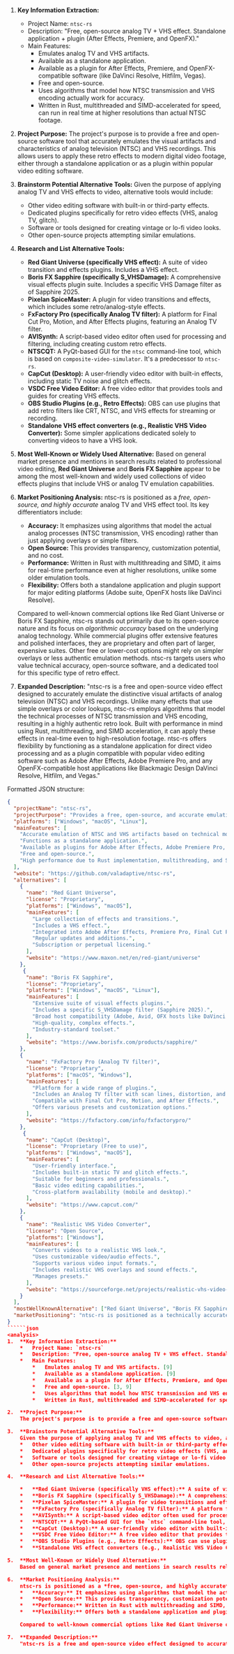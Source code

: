 1.  **Key Information Extraction:**
    *   Project Name: `ntsc-rs`
    *   Description: "Free, open-source analog TV + VHS effect. Standalone application + plugin (After Effects, Premiere, and OpenFX)."
    *   Main Features:
        *   Emulates analog TV and VHS artifacts.
        *   Available as a standalone application.
        *   Available as a plugin for After Effects, Premiere, and OpenFX-compatible software (like DaVinci Resolve, Hitfilm, Vegas).
        *   Free and open-source.
        *   Uses algorithms that model how NTSC transmission and VHS encoding actually work for accuracy.
        *   Written in Rust, multithreaded and SIMD-accelerated for speed, can run in real time at higher resolutions than actual NTSC footage.

2.  **Project Purpose:**
    The project's purpose is to provide a free and open-source software tool that accurately emulates the visual artifacts and characteristics of analog television (NTSC) and VHS recordings. This allows users to apply these retro effects to modern digital video footage, either through a standalone application or as a plugin within popular video editing software.

3.  **Brainstorm Potential Alternative Tools:**
    Given the purpose of applying analog TV and VHS effects to video, alternative tools would include:
    *   Other video editing software with built-in or third-party effects.
    *   Dedicated plugins specifically for retro video effects (VHS, analog TV, glitch).
    *   Software or tools designed for creating vintage or lo-fi video looks.
    *   Other open-source projects attempting similar emulations.

4.  **Research and List Alternative Tools:**

    *   **Red Giant Universe (specifically VHS effect):** A suite of video transition and effects plugins. Includes a VHS effect.
    *   **Boris FX Sapphire (specifically S_VHSDamage):** A comprehensive visual effects plugin suite. Includes a specific VHS Damage filter as of Sapphire 2025.
    *   **Pixelan SpiceMaster:** A plugin for video transitions and effects, which includes some retro/analog-style effects.
    *   **FxFactory Pro (specifically Analog TV filter):** A platform for Final Cut Pro, Motion, and After Effects plugins, featuring an Analog TV filter.
    *   **AVISynth:** A script-based video editor often used for processing and filtering, including creating custom retro effects.
    *   **NTSCQT:** A PyQt-based GUI for the `ntsc` command-line tool, which is based on `composite-video-simulator`. It's a predecessor to `ntsc-rs`.
    *   **CapCut (Desktop):** A user-friendly video editor with built-in effects, including static TV noise and glitch effects.
    *   **VSDC Free Video Editor:** A free video editor that provides tools and guides for creating VHS effects.
    *   **OBS Studio Plugins (e.g., Retro Effects):** OBS can use plugins that add retro filters like CRT, NTSC, and VHS effects for streaming or recording.
    *   **Standalone VHS effect converters (e.g., Realistic VHS Video Converter):** Some simpler applications dedicated solely to converting videos to have a VHS look.

5.  **Most Well-Known or Widely Used Alternative:**
    Based on general market presence and mentions in search results related to professional video editing, **Red Giant Universe** and **Boris FX Sapphire** appear to be among the most well-known and widely used collections of video effects plugins that include VHS or analog TV emulation capabilities.

6.  **Market Positioning Analysis:**
    ntsc-rs is positioned as a *free, open-source, and highly accurate* analog TV and VHS effect tool. Its key differentiators include:
    *   **Accuracy:** It emphasizes using algorithms that model the actual analog processes (NTSC transmission, VHS encoding) rather than just applying overlays or simple filters.
    *   **Open Source:** This provides transparency, customization potential, and no cost.
    *   **Performance:** Written in Rust with multithreading and SIMD, it aims for real-time performance even at higher resolutions, unlike some older emulation tools.
    *   **Flexibility:** Offers both a standalone application and plugin support for major editing platforms (Adobe suite, OpenFX hosts like DaVinci Resolve).

    Compared to well-known commercial options like Red Giant Universe or Boris FX Sapphire, ntsc-rs stands out primarily due to its open-source nature and its focus on *algorithmic accuracy* based on the underlying analog technology. While commercial plugins offer extensive features and polished interfaces, they are proprietary and often part of larger, expensive suites. Other free or lower-cost options might rely on simpler overlays or less authentic emulation methods. ntsc-rs targets users who value technical accuracy, open-source software, and a dedicated tool for this specific type of retro effect.

7.  **Expanded Description:**
    "ntsc-rs is a free and open-source video effect designed to accurately emulate the distinctive visual artifacts of analog television (NTSC) and VHS recordings. Unlike many effects that use simple overlays or color lookups, ntsc-rs employs algorithms that model the technical processes of NTSC transmission and VHS encoding, resulting in a highly authentic retro look. Built with performance in mind using Rust, multithreading, and SIMD acceleration, it can apply these effects in real-time even to high-resolution footage. ntsc-rs offers flexibility by functioning as a standalone application for direct video processing and as a plugin compatible with popular video editing software such as Adobe After Effects, Adobe Premiere Pro, and any OpenFX-compatible host applications like Blackmagic Design DaVinci Resolve, Hitfilm, and Vegas."

Formatted JSON structure:
```json
{
  "projectName": "ntsc-rs",
  "projectPurpose": "Provides a free, open-source, and accurate emulation of analog TV (NTSC) and VHS visual effects for digital video.",
  "platforms": ["Windows", "macOS", "Linux"],
  "mainFeatures": [
    "Accurate emulation of NTSC and VHS artifacts based on technical models.",
    "Functions as a standalone application.",
    "Available as plugins for Adobe After Effects, Adobe Premiere Pro, and OpenFX-compatible software (DaVinci Resolve, Hitfilm, Vegas, etc.).",
    "Free and open-source.",
    "High performance due to Rust implementation, multithreading, and SIMD acceleration."
  ],
  "website": "https://github.com/valadaptive/ntsc-rs",
  "alternatives": [
    {
      "name": "Red Giant Universe",
      "license": "Proprietary",
      "platforms": ["Windows", "macOS"],
      "mainFeatures": [
        "Large collection of effects and transitions.",
        "Includes a VHS effect.",
        "Integrated into Adobe After Effects, Premiere Pro, Final Cut Pro X, DaVinci Resolve, Vegas Pro, HitFilm Pro.",
        "Regular updates and additions.",
        "Subscription or perpetual licensing."
      ],
      "website": "https://www.maxon.net/en/red-giant/universe"
    },
     {
      "name": "Boris FX Sapphire",
      "license": "Proprietary",
      "platforms": ["Windows", "macOS", "Linux"],
      "mainFeatures": [
        "Extensive suite of visual effects plugins.",
        "Includes a specific S_VHSDamage filter (Sapphire 2025).",
        "Broad host compatibility (Adobe, Avid, OFX hosts like DaVinci Resolve).",
        "High-quality, complex effects.",
        "Industry-standard toolset."
      ],
      "website": "https://www.borisfx.com/products/sapphire/"
    },
    {
      "name": "FxFactory Pro (Analog TV filter)",
      "license": "Proprietary",
      "platforms": ["macOS", "Windows"],
      "mainFeatures": [
        "Platform for a wide range of plugins.",
        "Includes an Analog TV filter with scan lines, distortion, and curve emulation.",
        "Compatible with Final Cut Pro, Motion, and After Effects.",
        "Offers various presets and customization options."
      ],
      "website": "https://fxfactory.com/info/fxfactorypro/"
    },
     {
      "name": "CapCut (Desktop)",
      "license": "Proprietary (Free to use)",
      "platforms": ["Windows", "macOS"],
      "mainFeatures": [
        "User-friendly interface.",
        "Includes built-in static TV and glitch effects.",
        "Suitable for beginners and professionals.",
        "Basic video editing capabilities.",
        "Cross-platform availability (mobile and desktop)."
      ],
      "website": "https://www.capcut.com/"
    },
    {
      "name": "Realistic VHS Video Converter",
      "license": "Open Source",
      "platforms": ["Windows"],
      "mainFeatures": [
        "Converts videos to a realistic VHS look.",
        "Uses customizable video/audio effects.",
        "Supports various video input formats.",
        "Includes realistic VHS overlays and sound effects.",
        "Manages presets."
      ],
      "website": "https://sourceforge.net/projects/realistic-vhs-video-converter/"
    }
  ],
  "mostWellKnownAlternative": ["Red Giant Universe", "Boris FX Sapphire"],
  "marketPositioning": "ntsc-rs is positioned as a technically accurate, free, and open-source solution for analog TV and VHS emulation. It differentiates itself from many commercial and free alternatives by modeling the underlying analog processes for greater authenticity. While commercial suites like Red Giant Universe and Boris FX Sapphire offer broader effect libraries and professional support, ntsc-rs provides a focused, high-performance, and customizable tool for users who prioritize accurate retro video effects and value open-source software within their video editing workflow."
}
``````json
<analysis>
1.  **Key Information Extraction:**
    *   Project Name: `ntsc-rs`
    *   Description: "Free, open-source analog TV + VHS effect. Standalone application + plugin (After Effects, Premiere, and OpenFX)." [9]
    *   Main Features:
        *   Emulates analog TV and VHS artifacts. [9]
        *   Available as a standalone application. [9]
        *   Available as a plugin for After Effects, Premiere, and OpenFX-compatible software (like DaVinci Resolve, Hitfilm, Vegas). [3, 9]
        *   Free and open-source. [3, 9]
        *   Uses algorithms that model how NTSC transmission and VHS encoding actually work for accuracy. [3]
        *   Written in Rust, multithreaded and SIMD-accelerated for speed, can run in real time at much higher resolutions than actual NTSC footage. [3]

2.  **Project Purpose:**
    The project's purpose is to provide a free and open-source software tool that accurately emulates the visual artifacts and characteristics of analog television (NTSC) and VHS recordings. This allows users to apply these retro effects to modern digital video footage, either through a standalone application or as a plugin within popular video editing software. [3, 9]

3.  **Brainstorm Potential Alternative Tools:**
    Given the purpose of applying analog TV and VHS effects to video, alternative tools would include:
    *   Other video editing software with built-in or third-party effects.
    *   Dedicated plugins specifically for retro video effects (VHS, analog TV, glitch).
    *   Software or tools designed for creating vintage or lo-fi video looks.
    *   Other open-source projects attempting similar emulations.

4.  **Research and List Alternative Tools:**

    *   **Red Giant Universe (specifically VHS effect):** A suite of video transition and effects plugins. Includes a VHS effect. [4, 10]
    *   **Boris FX Sapphire (specifically S_VHSDamage):** A comprehensive visual effects plugin suite. Includes a specific VHS Damage filter as of Sapphire 2025. [13, 11]
    *   **Pixelan SpiceMaster:** A plugin for video transitions and effects, which includes some retro/analog-style effects.
    *   **FxFactory Pro (specifically Analog TV filter):** A platform for Final Cut Pro, Motion, and After Effects plugins, featuring an Analog TV filter. [12, 15]
    *   **AVISynth:** A script-based video editor often used for processing and filtering, including creating custom retro effects. [4]
    *   **NTSCQT:** A PyQt-based GUI for the `ntsc` command-line tool, which is based on `composite-video-simulator`. It's a predecessor to `ntsc-rs`. [3, 4]
    *   **CapCut (Desktop):** A user-friendly video editor with built-in effects, including static TV noise and glitch effects. [19]
    *   **VSDC Free Video Editor:** A free video editor that provides tools and guides for creating VHS effects. [7]
    *   **OBS Studio Plugins (e.g., Retro Effects):** OBS can use plugins that add retro filters like CRT, NTSC, and VHS effects for streaming or recording. [6]
    *   **Standalone VHS effect converters (e.g., Realistic VHS Video Converter):** Some simpler applications dedicated solely to converting videos to have a VHS look. [22]

5.  **Most Well-Known or Widely Used Alternative:**
    Based on general market presence and mentions in search results related to professional video editing, **Red Giant Universe** and **Boris FX Sapphire** appear to be among the most well-known and widely used collections of video effects plugins that include VHS or analog TV emulation capabilities. [4, 10, 11, 13]

6.  **Market Positioning Analysis:**
    ntsc-rs is positioned as a *free, open-source, and highly accurate* analog TV and VHS effect tool. Its key differentiators include:
    *   **Accuracy:** It emphasizes using algorithms that model the actual analog processes (NTSC transmission, VHS encoding) rather than just applying overlays or simple filters. [3]
    *   **Open Source:** This provides transparency, customization potential, and no cost. [3, 9]
    *   **Performance:** Written in Rust with multithreading and SIMD, it aims for real-time performance even at higher resolutions, unlike some older emulation tools. [3]
    *   **Flexibility:** Offers both a standalone application and plugin support for major editing platforms (Adobe suite, OpenFX hosts like DaVinci Resolve). [3, 9]

    Compared to well-known commercial options like Red Giant Universe or Boris FX Sapphire, ntsc-rs stands out primarily due to its open-source nature and its focus on *algorithmic accuracy* based on the underlying analog technology. While commercial plugins offer extensive features and polished interfaces, they are proprietary and often part of larger, expensive suites. Other free or lower-cost options might rely on simpler overlays or less authentic emulation methods. ntsc-rs targets users who value technical accuracy, open-source software, and a dedicated tool for this specific type of retro effect.

7.  **Expanded Description:**
    "ntsc-rs is a free and open-source video effect designed to accurately emulate the distinctive visual artifacts of analog television (NTSC) and VHS recordings. Unlike many effects that use simple overlays or color lookups, ntsc-rs employs algorithms that model the technical processes of NTSC transmission and VHS encoding, resulting in a highly authentic retro look. Built with performance in mind using Rust, multithreading, and SIMD acceleration, it can apply these effects in real-time even to high-resolution footage. ntsc-rs offers flexibility by functioning as a standalone application for direct video processing and as a plugin compatible with popular video editing software such as Adobe After Effects, Adobe Premiere Pro, and any OpenFX-compatible host applications like Blackmagic Design DaVinci Resolve, Hitfilm, and Vegas." [3, 9]